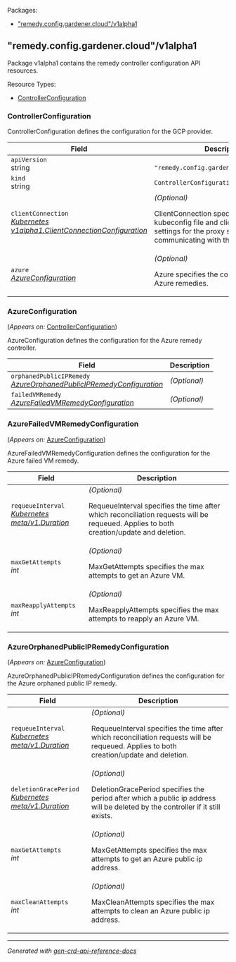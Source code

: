 <p>Packages:</p>
<ul>
<li>
<a href="#%22remedy.config.gardener.cloud%22%2fv1alpha1">&#34;remedy.config.gardener.cloud&#34;/v1alpha1</a>
</li>
</ul>
<h2 id="&#34;remedy.config.gardener.cloud&#34;/v1alpha1">&#34;remedy.config.gardener.cloud&#34;/v1alpha1</h2>
<p>
<p>Package v1alpha1 contains the remedy controller configuration API resources.</p>
</p>
Resource Types:
<ul><li>
<a href="#%22remedy.config.gardener.cloud%22/v1alpha1.ControllerConfiguration">ControllerConfiguration</a>
</li></ul>
<h3 id="&#34;remedy.config.gardener.cloud&#34;/v1alpha1.ControllerConfiguration">ControllerConfiguration
</h3>
<p>
<p>ControllerConfiguration defines the configuration for the GCP provider.</p>
</p>
<table>
<thead>
<tr>
<th>Field</th>
<th>Description</th>
</tr>
</thead>
<tbody>
<tr>
<td>
<code>apiVersion</code></br>
string</td>
<td>
<code>
&#34;remedy.config.gardener.cloud&#34;/v1alpha1
</code>
</td>
</tr>
<tr>
<td>
<code>kind</code></br>
string
</td>
<td><code>ControllerConfiguration</code></td>
</tr>
<tr>
<td>
<code>clientConnection</code></br>
<em>
<a href="https://godoc.org/k8s.io/component-base/config/v1alpha1#ClientConnectionConfiguration">
Kubernetes v1alpha1.ClientConnectionConfiguration
</a>
</em>
</td>
<td>
<em>(Optional)</em>
<p>ClientConnection specifies the kubeconfig file and client connection
settings for the proxy server to use when communicating with the apiserver.</p>
</td>
</tr>
<tr>
<td>
<code>azure</code></br>
<em>
<a href="#%22remedy.config.gardener.cloud%22/v1alpha1.AzureConfiguration">
AzureConfiguration
</a>
</em>
</td>
<td>
<em>(Optional)</em>
<p>Azure specifies the configuration for all Azure remedies.</p>
</td>
</tr>
</tbody>
</table>
<h3 id="&#34;remedy.config.gardener.cloud&#34;/v1alpha1.AzureConfiguration">AzureConfiguration
</h3>
<p>
(<em>Appears on:</em>
<a href="#%22remedy.config.gardener.cloud%22/v1alpha1.ControllerConfiguration">ControllerConfiguration</a>)
</p>
<p>
<p>AzureConfiguration defines the configuration for the Azure remedy controller.</p>
</p>
<table>
<thead>
<tr>
<th>Field</th>
<th>Description</th>
</tr>
</thead>
<tbody>
<tr>
<td>
<code>orphanedPublicIPRemedy</code></br>
<em>
<a href="#%22remedy.config.gardener.cloud%22/v1alpha1.AzureOrphanedPublicIPRemedyConfiguration">
AzureOrphanedPublicIPRemedyConfiguration
</a>
</em>
</td>
<td>
<em>(Optional)</em>
</td>
</tr>
<tr>
<td>
<code>failedVMRemedy</code></br>
<em>
<a href="#%22remedy.config.gardener.cloud%22/v1alpha1.AzureFailedVMRemedyConfiguration">
AzureFailedVMRemedyConfiguration
</a>
</em>
</td>
<td>
<em>(Optional)</em>
</td>
</tr>
</tbody>
</table>
<h3 id="&#34;remedy.config.gardener.cloud&#34;/v1alpha1.AzureFailedVMRemedyConfiguration">AzureFailedVMRemedyConfiguration
</h3>
<p>
(<em>Appears on:</em>
<a href="#%22remedy.config.gardener.cloud%22/v1alpha1.AzureConfiguration">AzureConfiguration</a>)
</p>
<p>
<p>AzureFailedVMRemedyConfiguration defines the configuration for the Azure failed VM remedy.</p>
</p>
<table>
<thead>
<tr>
<th>Field</th>
<th>Description</th>
</tr>
</thead>
<tbody>
<tr>
<td>
<code>requeueInterval</code></br>
<em>
<a href="https://kubernetes.io/docs/reference/generated/kubernetes-api/v1.15/#duration-v1-meta">
Kubernetes meta/v1.Duration
</a>
</em>
</td>
<td>
<em>(Optional)</em>
<p>RequeueInterval specifies the time after which reconciliation requests will be
requeued. Applies to both creation/update and deletion.</p>
</td>
</tr>
<tr>
<td>
<code>maxGetAttempts</code></br>
<em>
int
</em>
</td>
<td>
<em>(Optional)</em>
<p>MaxGetAttempts specifies the max attempts to get an Azure VM.</p>
</td>
</tr>
<tr>
<td>
<code>maxReapplyAttempts</code></br>
<em>
int
</em>
</td>
<td>
<em>(Optional)</em>
<p>MaxReapplyAttempts specifies the max attempts to reapply an Azure VM.</p>
</td>
</tr>
</tbody>
</table>
<h3 id="&#34;remedy.config.gardener.cloud&#34;/v1alpha1.AzureOrphanedPublicIPRemedyConfiguration">AzureOrphanedPublicIPRemedyConfiguration
</h3>
<p>
(<em>Appears on:</em>
<a href="#%22remedy.config.gardener.cloud%22/v1alpha1.AzureConfiguration">AzureConfiguration</a>)
</p>
<p>
<p>AzureOrphanedPublicIPRemedyConfiguration defines the configuration for the Azure orphaned public IP remedy.</p>
</p>
<table>
<thead>
<tr>
<th>Field</th>
<th>Description</th>
</tr>
</thead>
<tbody>
<tr>
<td>
<code>requeueInterval</code></br>
<em>
<a href="https://kubernetes.io/docs/reference/generated/kubernetes-api/v1.15/#duration-v1-meta">
Kubernetes meta/v1.Duration
</a>
</em>
</td>
<td>
<em>(Optional)</em>
<p>RequeueInterval specifies the time after which reconciliation requests will be
requeued. Applies to both creation/update and deletion.</p>
</td>
</tr>
<tr>
<td>
<code>deletionGracePeriod</code></br>
<em>
<a href="https://kubernetes.io/docs/reference/generated/kubernetes-api/v1.15/#duration-v1-meta">
Kubernetes meta/v1.Duration
</a>
</em>
</td>
<td>
<em>(Optional)</em>
<p>DeletionGracePeriod specifies the period after which a public ip address will be
deleted by the controller if it still exists.</p>
</td>
</tr>
<tr>
<td>
<code>maxGetAttempts</code></br>
<em>
int
</em>
</td>
<td>
<em>(Optional)</em>
<p>MaxGetAttempts specifies the max attempts to get an Azure public ip address.</p>
</td>
</tr>
<tr>
<td>
<code>maxCleanAttempts</code></br>
<em>
int
</em>
</td>
<td>
<em>(Optional)</em>
<p>MaxCleanAttempts specifies the max attempts to clean an Azure public ip address.</p>
</td>
</tr>
</tbody>
</table>
<hr/>
<p><em>
Generated with <a href="https://github.com/ahmetb/gen-crd-api-reference-docs">gen-crd-api-reference-docs</a>
</em></p>
